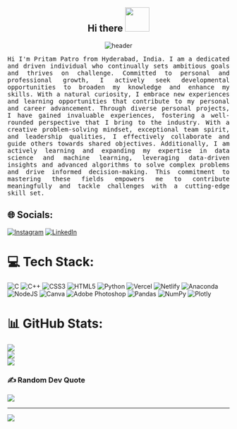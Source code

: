 <h2 align="center">  Hi there <img src="https://github.com/mitul3737/mitul3737/blob/main/Wave.gif" height="55px" width="55px">  </h2>

<div align="center">
  <img src="https://github.com/pritam-patro/pritam-patro/blob/main/banner.gif.gif" alt="header"/>
</div>

<p align ="justify"><samp>Hi I'm Pritam Patro from Hyderabad, India. I am a dedicated and driven individual who continually sets ambitious goals and thrives on challenge. Committed to personal and professional growth, I actively seek developmental opportunities to broaden my knowledge and enhance my skills. With a natural curiosity, I embrace new experiences and learning opportunities that contribute to my personal and career advancement. Through diverse personal projects, I have gained invaluable experiences, fostering a well-rounded perspective that I bring to the industry. With a creative problem-solving mindset, exceptional team spirit, and leadership qualities, I effectively collaborate and guide others towards shared objectives. Additionally, I am actively learning and expanding my expertise in data science and machine learning, leveraging data-driven insights and advanced algorithms to solve complex problems and drive informed decision-making. This commitment to mastering these fields empowers me to contribute meaningfully and tackle challenges with a cutting-edge skill set.
  </samp></p>

## 🌐 Socials:
[![Instagram](https://img.shields.io/badge/Instagram-%23E4405F.svg?logo=Instagram&logoColor=white)](https://instagram.com/pritampatro7) [![LinkedIn](https://img.shields.io/badge/LinkedIn-%230077B5.svg?logo=linkedin&logoColor=white)](https://linkedin.com/in/pritam-patro/) 

# 💻 Tech Stack:
![C](https://img.shields.io/badge/c-%2300599C.svg?style=for-the-badge&logo=c&logoColor=white) ![C++](https://img.shields.io/badge/c++-%2300599C.svg?style=for-the-badge&logo=c%2B%2B&logoColor=white) ![CSS3](https://img.shields.io/badge/css3-%231572B6.svg?style=for-the-badge&logo=css3&logoColor=white) ![HTML5](https://img.shields.io/badge/html5-%23E34F26.svg?style=for-the-badge&logo=html5&logoColor=white) ![Python](https://img.shields.io/badge/python-3670A0?style=for-the-badge&logo=python&logoColor=ffdd54) ![Vercel](https://img.shields.io/badge/vercel-%23000000.svg?style=for-the-badge&logo=vercel&logoColor=white) ![Netlify](https://img.shields.io/badge/netlify-%23000000.svg?style=for-the-badge&logo=netlify&logoColor=#00C7B7) ![Anaconda](https://img.shields.io/badge/Anaconda-%2344A833.svg?style=for-the-badge&logo=anaconda&logoColor=white) ![NodeJS](https://img.shields.io/badge/node.js-6DA55F?style=for-the-badge&logo=node.js&logoColor=white) ![Canva](https://img.shields.io/badge/Canva-%2300C4CC.svg?style=for-the-badge&logo=Canva&logoColor=white) ![Adobe Photoshop](https://img.shields.io/badge/adobephotoshop-%2331A8FF.svg?style=for-the-badge&logo=adobephotoshop&logoColor=white) ![Pandas](https://img.shields.io/badge/pandas-%23150458.svg?style=for-the-badge&logo=pandas&logoColor=white) ![NumPy](https://img.shields.io/badge/numpy-%23013243.svg?style=for-the-badge&logo=numpy&logoColor=white) ![Plotly](https://img.shields.io/badge/Plotly-%233F4F75.svg?style=for-the-badge&logo=plotly&logoColor=white)
# 📊 GitHub Stats:
![](https://github-readme-stats.vercel.app/api?username=pritam-patro&theme=blue-green&hide_border=false&include_all_commits=true&count_private=true)<br/>
![](https://github-readme-streak-stats.herokuapp.com/?user=pritam-patro&theme=blue-green&hide_border=false)<br/>
![](https://github-readme-stats.vercel.app/api/top-langs/?username=pritam-patro&theme=blue-green&hide_border=false&include_all_commits=true&count_private=true&layout=compact)

### ✍️ Random Dev Quote
![](https://quotes-github-readme.vercel.app/api?type=horizontal&theme=radical)

---
[![](https://visitcount.itsvg.in/api?id=pritam-patro&icon=0&color=0)](https://visitcount.itsvg.in)

<!-- Proudly created with GPRM ( https://gprm.itsvg.in ) -->
